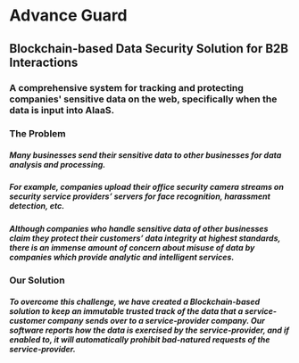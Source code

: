 # Advance Guard
## Blockchain-based Data Security Solution for B2B Interactions
### A comprehensive system for tracking and protecting companies' sensitive data on the web, specifically when the data is input into AIaaS.
   
### The Problem
##### Many businesses send their sensitive data to other businesses for data analysis and processing.
##### For example, companies upload their office security camera streams on security service providers’ servers for face recognition, harassment detection, etc. 
##### Although companies who handle sensitive data of other businesses claim they protect their customers’ data integrity at highest standards, there is an immense amount of concern about misuse of data by companies which provide analytic and intelligent services.
   
### Our Solution
##### To overcome this challenge, we have created a Blockchain-based solution to keep an immutable trusted track of the data that a service-customer company sends over to a service-provider company. Our software reports how the data is exercised by the service-provider, and if enabled to, it will automatically prohibit bad-natured requests of the service-provider.
